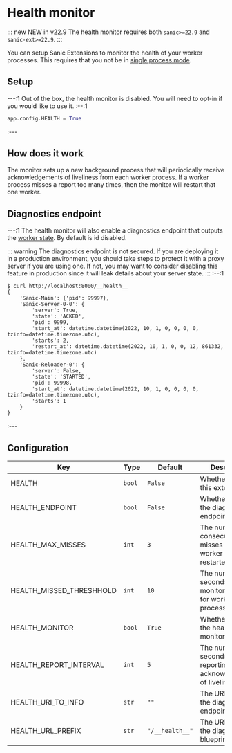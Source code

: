 # Health monitor

::: new NEW in v22.9
The health monitor requires both `sanic>=22.9` and `sanic-ext>=22.9`.
:::

You can setup Sanic Extensions to monitor the health of your worker processes. This requires that you not be in [single process mode](../../guide/deployment/manager.md#single-process-mode).

## Setup

---:1
Out of the box, the health monitor is disabled. You will need to opt-in if you would like to use it.
:--:1
```python
app.config.HEALTH = True
```
:---

## How does it work

The monitor sets up a new background process that will periodically receive acknowledgements of liveliness from each worker process. If a worker process misses a report too many times, then the monitor will restart that one worker.

## Diagnostics endpoint

---:1
The health monitor will also enable a diagnostics endpoint that outputs the [worker state](../../guide/deployment/manager.md#worker-state). By default is id disabled.

::: warning
The diagnostics endpoint is not secured. If you are deploying it in a production environment, you should take steps to protect it with a proxy server if you are using one. If not, you may want to consider disabling this feature in production since it will leak details about your server state.
:::
:--:1
```
$ curl http://localhost:8000/__health__
{
    'Sanic-Main': {'pid': 99997},
    'Sanic-Server-0-0': {
        'server': True,
        'state': 'ACKED',
        'pid': 9999,
        'start_at': datetime.datetime(2022, 10, 1, 0, 0, 0, 0, tzinfo=datetime.timezone.utc),
        'starts': 2,
        'restart_at': datetime.datetime(2022, 10, 1, 0, 0, 12, 861332, tzinfo=datetime.timezone.utc)
    },
    'Sanic-Reloader-0': {
        'server': False,
        'state': 'STARTED',
        'pid': 99998,
        'start_at': datetime.datetime(2022, 10, 1, 0, 0, 0, 0, tzinfo=datetime.timezone.utc),
        'starts': 1
    }
}
```
:---


## Configuration

| Key | Type | Default| Description |
|--|--|--|--|
| HEALTH | `bool` | `False` | Whether to enable this extension. |
| HEALTH_ENDPOINT | `bool` | `False` | Whether to enable the diagnostics endpoint. |
| HEALTH_MAX_MISSES | `int` | `3` | The number of consecutive misses before a worker process is restarted. |
| HEALTH_MISSED_THRESHHOLD | `int` | `10` | The number of seconds the monitor checks for worker process health. |
| HEALTH_MONITOR | `bool` | `True` | Whether to enable the health monitor. |
| HEALTH_REPORT_INTERVAL | `int` | `5` | The number of seconds between reporting each acknowledgement of liveliness. |
| HEALTH_URI_TO_INFO | `str` | `""` | The URI path of the diagnostics endpoint. |
| HEALTH_URL_PREFIX | `str` | `"/__health__"` | The URI prefix of the diagnostics blueprint. |
